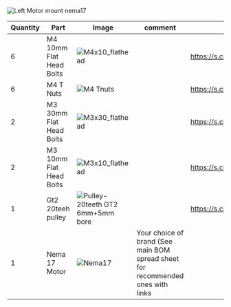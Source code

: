 ![Left Motor mount nema17](https://user-images.githubusercontent.com/37383368/137975265-cb6d06b1-631b-4aeb-b24e-f7e67bdc8a2c.gif)

| Quantity | Part                         | Image             | comment  | Links  |
| ------ | ----                           | -------              | -----  | -----	|
| 6       | M4 10mm Flat Head Bolts       | ![M4x10_flathead](https://user-images.githubusercontent.com/37383368/137826927-a2a9d8b4-6d00-456e-b5a2-7fcfb7cc3869.png) | | https://s.click.aliexpress.com/e/_9jYeAP |
| 6       | M4 T Nuts                    | ![M4 Tnuts](https://user-images.githubusercontent.com/37383368/137783436-4e1c6bae-e78c-47b5-b697-86cc7f41cef6.PNG) | | https://s.click.aliexpress.com/e/_AsGUWF |
| 2       | M3 30mm Flat Head Bolts     | ![M3x30_flathead](https://user-images.githubusercontent.com/37383368/137827406-6af4049f-6a61-4a9b-b64c-ec020c282c84.png) |  | https://s.click.aliexpress.com/e/_9jYeAP |
| 2       | M3 10mm Flat Head Bolts     | ![M3x10_flathead](https://user-images.githubusercontent.com/37383368/137827422-4a827033-c1cd-4846-8a36-25ab6d153121.png)  |    | https://s.click.aliexpress.com/e/_9jYeAP |
| 1       | Gt2 20teeh pulley           | ![Pulley-20teeth GT2 6mm+5mm bore](https://user-images.githubusercontent.com/37383368/137785091-7e4211e4-f66a-48da-8b55-a3f79002b99c.png)	 |    | https://s.click.aliexpress.com/e/_ATlwQj |
| 1       | Nema 17 Motor              | ![Nema17](https://user-images.githubusercontent.com/37383368/137785760-412aa931-21f3-4970-a272-1612ccd4b098.png)   | Your choice of brand (See main BOM spread sheet for recommended ones with links  ||
